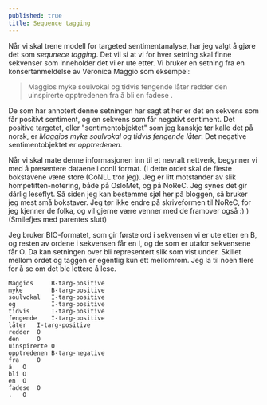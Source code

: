 ```yaml
---
published: true
title: Sequence tagging
---
```

Når vi skal trene modell for targeted sentimentanalyse, har jeg valgt å gjøre det som _sequnece tagging_. Det vil si at vi for hver setning skal finne sekvenser som inneholder det vi er ute etter. Vi bruker en setning fra en konsertanmeldelse av Veronica Maggio som eksempel:

> Maggios myke soulvokal og tidvis fengende låter redder den uinspirerte opptredenen fra å bli en fadese .

De som har annotert denne setningen har sagt at her er det en sekvens som får positivt sentiment, og en sekvens som får negativt sentiment. Det positive targetet, eller "sentimentobjektet" som jeg kanskje tør kalle det på norsk, er _Maggios myke soulvokal og tidvis fengende låter_. Det negative sentimentobjektet er _opptredenen_.

Når vi skal mate denne informasjonen inn til et nevralt nettverk, begynner vi med å presentere dataene i conll format. (I dette ordet skal de fleste bokstavene være store (CoNLL tror jeg). Jeg er litt motstander av slik hompetitten-notering, både på OsloMet, og på NoReC. Jeg synes det gir dårlig leseflyt. Så siden jeg kan bestemme sjøl her på bloggen, så bruker jeg mest små bokstaver. Jeg tør ikke endre på skriveformen til NoReC, for jeg kjenner de folka, og vil gjerne være venner med de framover også :) ) (Smilefjes med parentes slutt)

Jeg bruker BIO-formatet, som gir første ord i sekvensen vi er ute etter en B, og resten av ordene i sekvensen får en I, og de som er utafor sekvensene får O.
Da kan setningen over bli representert slik som vist under. Skillet mellom ordet og taggen er egentlig kun ett mellomrom. Jeg la til noen flere for å se om det ble lettere å lese.

```
Maggios 	B-targ-positive
myke 		B-targ-positive
soulvokal 	I-targ-positive
og 			I-targ-positive
tidvis 		I-targ-positive
fengende 	I-targ-positive
låter 	I-targ-positive
redder 	O
den 	O
uinspirerte	O
opptredenen	B-targ-negative
fra 	O
å 	O
bli	O
en	O
fadese	O
.	O
```
